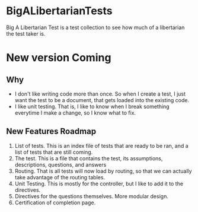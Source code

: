 # BigALibertarianTests
Big A Libertarian Test is a test collection to see how much of a libertarian the test taker is.

# New version Coming #

## Why ##

* I don't like writing code more than once. So when I create a test, I just want the test to be a document, that gets loaded into the existing code.
* I like unit testing. That is, I like to know when I break something everytime I make a change, so I know what to fix.

## New Features Roadmap ##

01. List of tests. This is an index file of tests that are ready to be ran, and a list of tests that are still coming.
02. The test. This is a file that contains the test, its assumptions, descriptions, questions, and answers
03. Routing. That is all tests will now load by routing, so that we can actually take advantage of the routing tables.
04. Unit Testing. This is mostly for the controller, but I like to add it to the directives.
05. Directives for the questions themselves. More modular design.
06. Certification of completion page.
